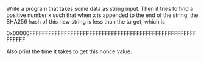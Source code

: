 Write a program that takes some data as string input. Then it tries to find a positive number x such that when x is appended to the end of the string, the SHA256 hash of this new string is less than the target, which is

0x00000FFFFFFFFFFFFFFFFFFFFFFFFFFFFFFFFFFFFFFFFFFFFFFFFFFFFFFFFFFF

Also print the time it takes to get this nonce value. 
